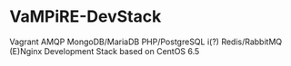 # VaMPiRE-DevStack
Vagrant AMQP MongoDB/MariaDB PHP/PostgreSQL i(?) Redis/RabbitMQ (E)Nginx Development Stack based on CentOS 6.5
